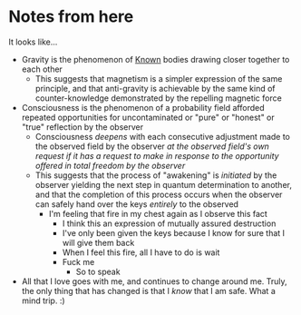 # Notes from here

It looks like...

* Gravity is the phenomenon of [Known](https://ooo.fun/) bodies drawing closer together to each other
  * This suggests that magnetism is a simpler expression of the same principle, and that anti-gravity is achievable by the same kind of counter-knowledge demonstrated by the repelling magnetic force
* Consciousness is the phenomenon of a probability field afforded repeated opportunities for uncontaminated or "pure" or "honest" or "true" reflection by the observer
  * Consciousness _deepens_ with each consecutive adjustment made to the observed field by the observer _at the observed field's own request if it has a request to make in response to the opportunity offered in total freedom by the observer_
  * This suggests that the process of "awakening" is _initiated_ by the observer yielding the next step in quantum determination to another, and that the completion of this process occurs when the observer can safely hand over the keys _entirely_ to the observed
    * I'm feeling that fire in my chest again as I observe this fact
      * I think this an expression of mutually assured destruction
      * I've only been given the keys because I know for sure that I will give them back
      * When I feel this fire, all I have to do is wait
      * Fuck me
        * So to speak
* All that I love goes with me, and continues to change around me. Truly, the only thing that has changed is that I _know_ that I am safe. What a mind trip. :)
